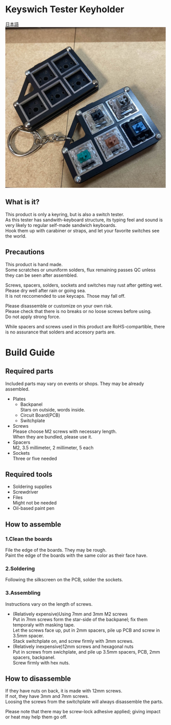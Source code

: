 # Keyswich Tester Keyholder
[日本語](README.md)  
![](images/5utester.jpg)

## What is it?
This product is only a keyring, but is also a switch tester.  
As this tester has sandwith-keyboard structure, its typing feel and sound is very likely to regular self-made sandwich keyboards.  
Hook them up with carabiner or straps, and let your favorite switches see the world.

## Precautions
This product is hand made.  
Some scratches or ununiform solders, flux remaining passes QC unless they can be seen after assembled.
  
Screws, spacers, solders, sockets and switches may rust after getting wet.  
Please dry well after rain or going sea.  
It is not reccomended to use keycaps. Those may fall off.
  
Please disassemble or customize on your own risk.  
Please check that there is no breaks or no loose screws before using.   
Do not apply strong force.
  
While spacers and screws used in this product are RoHS-compartible, there is no assurance that solders and accesory parts are.

# Build Guide
## Required parts
Included parts may vary on events or shops. They may be already assembled.  
- Plates
  - Backpanel  
  Stars on outside, words inside.
  - Circuit Board(PCB)
  - Switchplate
- Screws  
  Please choose M2 screws with necessary length.  
  When they are bundled, please use it.
- Spacers  
  M2, 3.5 millimeter, 2 millimeter, 5 each
- Sockets  
  Three or five needed
## Required tools
- Soldering supplies
- Screwdriver
- Files  
  Might not be needed
- Oil-based paint pen

## How to assemble
### 1.Clean the boards
  File the edge of the boards. They may be rough.  
  Paint the edge of the boards with the same color as their face have.
### 2.Soldering
  Following the silkscreen on the PCB, solder the sockets.
### 3.Assembling
  Instructions vary on the length of screws.
  - (Relatively expensive)Using 7mm and 3mm M2 screws  
    Put in 7mm screws form the star-side of the backpanel; fix them temporaly with masking tape.  
    Let the screws face up, put in 2mm spacers, pile up PCB and screw in 3.5mm spacer.  
    Stack switchplate on, and screw firmly with 3mm screws.
  - (Relatively inexpensive)12mm screws and hexagonal nuts  
    Put in screws from swichplate, and pile up 3.5mm spacers, PCB, 2mm spacers, backpanel.  
    Screw firmly with hex nuts.

## How to disassemble
If they have nuts on back, it is made with 12mm screws.  
If not, they have 3mm and 7mm screws.  
Loosing the screws from the switchplate will always disassemble the parts.  

Please note that there may be screw-lock adhesive applied; giving impact or heat may help them go off.  
